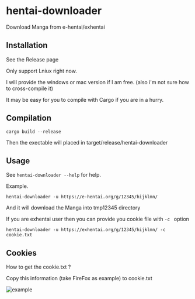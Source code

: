 # hentai-downloader

Download Manga from e-hentai/exhentai

## Installation

See the Release page

Only support Lniux right now.

I will provide the windows or mac version if I am free.
(also i'm not sure how to cross-compile it)

It may be easy for you to compile with Cargo if you are in a hurry.

## Compilation

```
cargo build --release
```

Then the exectable will placed in target/release/hentai-downloader

## Usage

See `hentai-downloader --help` for help.

Example.

`hentai-downloader -u https://e-hentai.org/g/12345/hijklmn/ `

And it will download the Manga into tmp12345 directory

If you are exhentai user then you can provide you cookie file with `-c ` option

`hentai-downloader -u https://exhentai.org/g/12345/hijklmn/ -c cookie.txt`

## Cookies

How to get the cookie.txt ?

Copy this information (take FireFox as example) to cookie.txt

![example](https://i.imgur.com/kUBPTyn.png)
